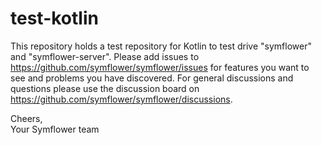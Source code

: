 # test-kotlin

This repository holds a test repository for Kotlin to test drive "symflower" and "symflower-server". Please add issues to https://github.com/symflower/symflower/issues for features you want to see and problems you have discovered. For general discussions and questions please use the discussion board on https://github.com/symflower/symflower/discussions.

Cheers,<br/>
Your Symflower team

